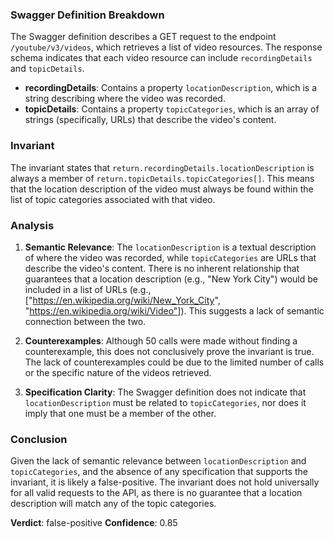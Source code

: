 ### Swagger Definition Breakdown
The Swagger definition describes a GET request to the endpoint `/youtube/v3/videos`, which retrieves a list of video resources. The response schema indicates that each video resource can include `recordingDetails` and `topicDetails`. 

- **recordingDetails**: Contains a property `locationDescription`, which is a string describing where the video was recorded.
- **topicDetails**: Contains a property `topicCategories`, which is an array of strings (specifically, URLs) that describe the video's content.

### Invariant
The invariant states that `return.recordingDetails.locationDescription` is always a member of `return.topicDetails.topicCategories[]`. This means that the location description of the video must always be found within the list of topic categories associated with that video.

### Analysis
1. **Semantic Relevance**: The `locationDescription` is a textual description of where the video was recorded, while `topicCategories` are URLs that describe the video's content. There is no inherent relationship that guarantees that a location description (e.g., "New York City") would be included in a list of URLs (e.g., ["https://en.wikipedia.org/wiki/New_York_City", "https://en.wikipedia.org/wiki/Video"]). This suggests a lack of semantic connection between the two.

2. **Counterexamples**: Although 50 calls were made without finding a counterexample, this does not conclusively prove the invariant is true. The lack of counterexamples could be due to the limited number of calls or the specific nature of the videos retrieved. 

3. **Specification Clarity**: The Swagger definition does not indicate that `locationDescription` must be related to `topicCategories`, nor does it imply that one must be a member of the other. 

### Conclusion
Given the lack of semantic relevance between `locationDescription` and `topicCategories`, and the absence of any specification that supports the invariant, it is likely a false-positive. The invariant does not hold universally for all valid requests to the API, as there is no guarantee that a location description will match any of the topic categories. 

**Verdict**: false-positive
**Confidence**: 0.85
